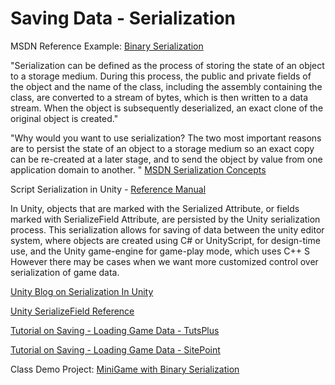 # Saving Data - Serialization

MSDN Reference Example: [Binary Serialization](https://msdn.microsoft.com/en-us/library/4abbf6k0%28v=vs.110%29.aspx)

"Serialization can be defined as the process of storing the state of an object to a storage medium. During this process, the public and private fields of the object and the name of the class, including the assembly containing the class, are converted to a stream of bytes, which is then written to a data stream. When the object is subsequently deserialized, an exact clone of the original object is created."

"Why would you want to use serialization? The two most important reasons are to persist the state of an object to a storage medium so an exact copy can be re-created at a later stage, and to send the object by value from one application domain to another. "  [ MSDN Serialization Concepts ](https://msdn.microsoft.com/en-us/library/39x7ad2x.aspx)

Script Serialization in Unity - [Reference Manual](http://docs.unity3d.com/Manual/script-Serialization.html)

In Unity, objects that are marked with the Serialized Attribute, or fields marked with SerializeField Attribute, are persisted by the Unity serialization process.  This serialization allows for saving of data between the unity editor system, where objects are created using C# or UnityScript, for design-time use, and the Unity game-engine for game-play mode, which uses C++ S However there may be cases when we want more customized control over serialization of game data.

[Unity Blog on Serialization In Unity](http://blogs.unity3d.com/2014/06/24/serialization-in-unity/)

[Unity SerializeField Reference](http://docs.unity3d.com/ScriptReference/SerializeField.html)

[Tutorial on Saving - Loading Game Data - TutsPlus](http://gamedevelopment.tutsplus.com/tutorials/how-to-save-and-load-your-players-progress-in-unity--cms-20934)

[Tutorial on Saving - Loading Game Data - SitePoint](http://www.sitepoint.com/saving-and-loading-player-game-data-in-unity/)

Class Demo Project: [ MiniGame with Binary Serialization](https://utdallas.box.com/v/MiniGameWithBinarySerializatio)